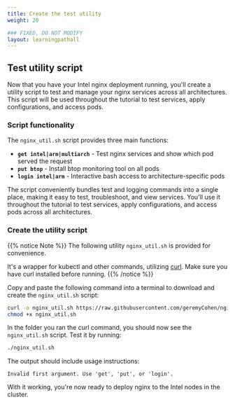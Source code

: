 ```yaml
---
title: Create the test utility
weight: 20

### FIXED, DO NOT MODIFY
layout: learningpathall
---
```


## Test utility script

Now that you have your Intel nginx deployment running, you'll create a utility script to test and manage your nginx services across all architectures. This script will be used throughout the tutorial to test services, apply configurations, and access pods.

### Script functionality

The `nginx_util.sh` script provides three main functions:

- **`get intel|arm|multiarch`** - Test nginx services and show which pod served the request
- **`put btop`** - Install btop monitoring tool on all pods
- **`login intel|arm`** - Interactive bash access to architecture-specific pods

The script conveniently bundles test and logging commands into a single place, making it easy to test, troubleshoot, and view services. You'll use it throughout the tutorial to test services, apply configurations, and access pods across all architectures.


### Create the utility script

{{% notice Note %}}
The following utility `nginx_util.sh` is provided for convenience. 

It's a wrapper for kubectl and other commands, utilizing [curl](https://curl.se/).  Make sure you have curl installed before running.
{{% /notice %}}

Copy and paste the following command into a terminal to download and create the `nginx_util.sh` script:

```bash
curl -o nginx_util.sh https://raw.githubusercontent.com/geremyCohen/nginxOnAKS/refs/heads/main/nginx_util.sh
chmod +x nginx_util.sh
```

In the folder you ran the curl command, you should now see the `nginx_util.sh` script. Test it by running:

```bash
./nginx_util.sh
```

The output should include usage instructions:
```output
Invalid first argument. Use 'get', 'put', or 'login'.
```

With it working, you're now ready to deploy nginx to the Intel nodes in the cluster.